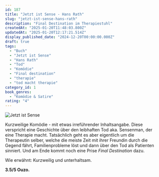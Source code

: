 ```yaml
---
id: 187
title: "Jetzt ist Sense - Hans Rath"
slug: "jetzt-ist-sense-hans-rath"
description: "Final Destination im Therapiestuhl"
createdAt: "2025-01-20T11:48:03.800Z"
updatedAt: "2025-01-20T12:17:21.514Z"
display_published_date: "2024-12-20T00:00:00.000Z"
draft: true
tags:
  - "Buch"
  - "Jetzt ist Sense"
  - "Hans Rath"
  - "Tod"
  - "Komödie"
  - "Final destination"
  - "therapie"
  - "tod macht therapie"
category_id: 1
book_genres:
  - "Komödie & Satire"
rating: "4"
---
```


![Jetzt ist Sense](https://res.cloudinary.com/dlsll9dkn/image/upload/v1737369653/photo_2025_01_20_11_40_38_04060b41d7.jpg)

<!--more-->

Kurzweilige Komödie - mit etwas irreführender Inhaltsangabe.  Diese verspricht  eine Geschichte über den leibhaften Tod aka. Sensenman, der eine Therapie macht. Tatsächlich geht es aber eigentlich um die Therapeutin selber, welche die meiste Zeit mit ihrer Freundin durch die Gegend fährt, Familienprobleme löst und dann über den Tod als Patienten sinniert. Und am Ende kommt noch eine Prise _Final Destination_ dazu. 

Wie erwähnt: Kurzweilig und unterhaltsam. 

**3.5/5 Ouzo.**

